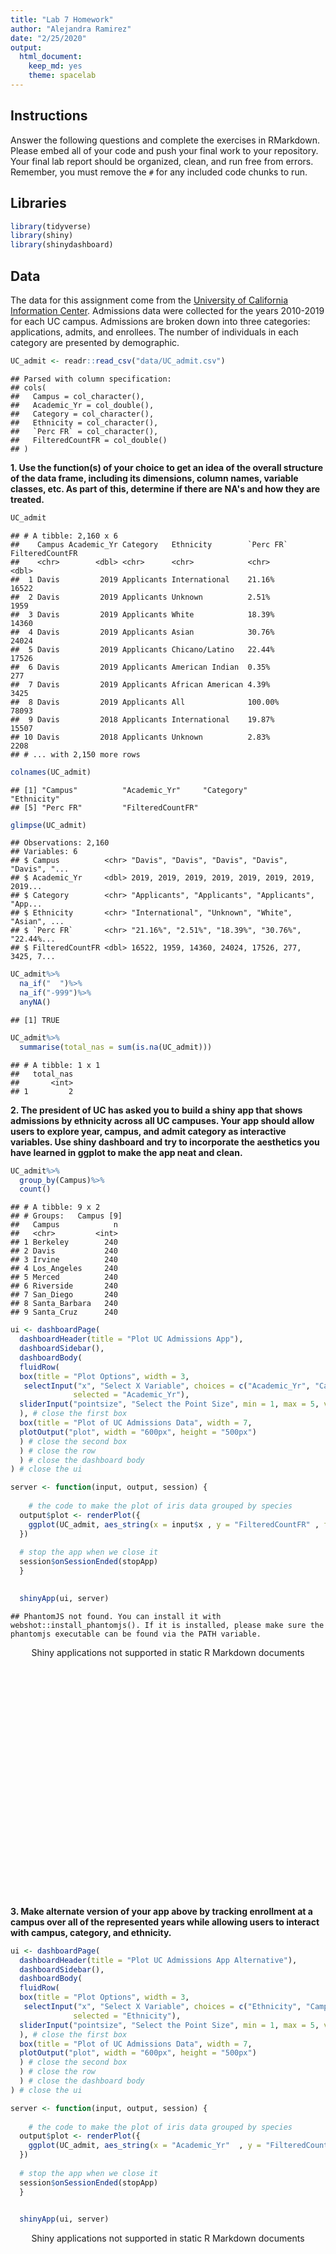 ```yaml
---
title: "Lab 7 Homework"
author: "Alejandra Ramirez"
date: "2/25/2020"
output:
  html_document: 
    keep_md: yes
    theme: spacelab
---
```




## Instructions
Answer the following questions and complete the exercises in RMarkdown. Please embed all of your code and push your final work to your repository. Your final lab report should be organized, clean, and run free from errors. Remember, you must remove the `#` for any included code chunks to run.  

## Libraries

```r
library(tidyverse)
library(shiny)
library(shinydashboard)
```

## Data
The data for this assignment come from the [University of California Information Center](https://www.universityofcalifornia.edu/infocenter). Admissions data were collected for the years 2010-2019 for each UC campus. Admissions are broken down into three categories: applications, admits, and enrollees. The number of individuals in each category are presented by demographic.  

```r
UC_admit <- readr::read_csv("data/UC_admit.csv")
```

```
## Parsed with column specification:
## cols(
##   Campus = col_character(),
##   Academic_Yr = col_double(),
##   Category = col_character(),
##   Ethnicity = col_character(),
##   `Perc FR` = col_character(),
##   FilteredCountFR = col_double()
## )
```

**1. Use the function(s) of your choice to get an idea of the overall structure of the data frame, including its dimensions, column names, variable classes, etc. As part of this, determine if there are NA's and how they are treated.**  


```r
UC_admit
```

```
## # A tibble: 2,160 x 6
##    Campus Academic_Yr Category   Ethnicity        `Perc FR` FilteredCountFR
##    <chr>        <dbl> <chr>      <chr>            <chr>               <dbl>
##  1 Davis         2019 Applicants International    21.16%              16522
##  2 Davis         2019 Applicants Unknown          2.51%                1959
##  3 Davis         2019 Applicants White            18.39%              14360
##  4 Davis         2019 Applicants Asian            30.76%              24024
##  5 Davis         2019 Applicants Chicano/Latino   22.44%              17526
##  6 Davis         2019 Applicants American Indian  0.35%                 277
##  7 Davis         2019 Applicants African American 4.39%                3425
##  8 Davis         2019 Applicants All              100.00%             78093
##  9 Davis         2018 Applicants International    19.87%              15507
## 10 Davis         2018 Applicants Unknown          2.83%                2208
## # ... with 2,150 more rows
```



```r
colnames(UC_admit)
```

```
## [1] "Campus"          "Academic_Yr"     "Category"        "Ethnicity"      
## [5] "Perc FR"         "FilteredCountFR"
```

```r
glimpse(UC_admit)
```

```
## Observations: 2,160
## Variables: 6
## $ Campus          <chr> "Davis", "Davis", "Davis", "Davis", "Davis", "...
## $ Academic_Yr     <dbl> 2019, 2019, 2019, 2019, 2019, 2019, 2019, 2019...
## $ Category        <chr> "Applicants", "Applicants", "Applicants", "App...
## $ Ethnicity       <chr> "International", "Unknown", "White", "Asian", ...
## $ `Perc FR`       <chr> "21.16%", "2.51%", "18.39%", "30.76%", "22.44%...
## $ FilteredCountFR <dbl> 16522, 1959, 14360, 24024, 17526, 277, 3425, 7...
```


```r
UC_admit%>%
  na_if("  ")%>%
  na_if("-999")%>%
  anyNA()
```

```
## [1] TRUE
```


```r
UC_admit%>%
  summarise(total_nas = sum(is.na(UC_admit)))
```

```
## # A tibble: 1 x 1
##   total_nas
##       <int>
## 1         2
```


**2. The president of UC has asked you to build a shiny app that shows admissions by ethnicity across all UC campuses. Your app should allow users to explore year, campus, and admit category as interactive variables. Use shiny dashboard and try to incorporate the aesthetics you have learned in ggplot to make the app neat and clean.**


```r
UC_admit%>%
  group_by(Campus)%>%
  count()
```

```
## # A tibble: 9 x 2
## # Groups:   Campus [9]
##   Campus            n
##   <chr>         <int>
## 1 Berkeley        240
## 2 Davis           240
## 3 Irvine          240
## 4 Los_Angeles     240
## 5 Merced          240
## 6 Riverside       240
## 7 San_Diego       240
## 8 Santa_Barbara   240
## 9 Santa_Cruz      240
```

```r
ui <- dashboardPage(
  dashboardHeader(title = "Plot UC Admissions App"),
  dashboardSidebar(),
  dashboardBody(
  fluidRow(
  box(title = "Plot Options", width = 3,
   selectInput("x", "Select X Variable", choices = c("Academic_Yr", "Campus", "Category"), 
              selected = "Academic_Yr"),
  sliderInput("pointsize", "Select the Point Size", min = 1, max = 5, value = 2, step = 0.5)
  ), # close the first box
  box(title = "Plot of UC Admissions Data", width = 7,
  plotOutput("plot", width = "600px", height = "500px")
  ) # close the second box
  ) # close the row
  ) # close the dashboard body
) # close the ui

server <- function(input, output, session) {
  
    # the code to make the plot of iris data grouped by species
  output$plot <- renderPlot({
    ggplot(UC_admit, aes_string(x = input$x , y = "FilteredCountFR" , fill = "Ethnicity" )) + geom_bar(stat= "identity", position = "dodge")
  })
  
  # stop the app when we close it
  session$onSessionEnded(stopApp)
  }

  
  shinyApp(ui, server)
```

```
## PhantomJS not found. You can install it with webshot::install_phantomjs(). If it is installed, please make sure the phantomjs executable can be found via the PATH variable.
```

<!--html_preserve--><div style="width: 100% ; height: 400px ; text-align: center; box-sizing: border-box; -moz-box-sizing: border-box; -webkit-box-sizing: border-box;" class="muted well">Shiny applications not supported in static R Markdown documents</div><!--/html_preserve-->
  
**3. Make alternate version of your app above by tracking enrollment at a campus over all of the represented years while allowing users to interact with campus, category, and ethnicity.**


```r
ui <- dashboardPage(
  dashboardHeader(title = "Plot UC Admissions App Alternative"),
  dashboardSidebar(),
  dashboardBody(
  fluidRow(
  box(title = "Plot Options", width = 3,
   selectInput("x", "Select X Variable", choices = c("Ethnicity", "Campus", "Category"), 
              selected = "Ethnicity"),
  sliderInput("pointsize", "Select the Point Size", min = 1, max = 5, value = 2, step = 0.5)
  ), # close the first box
  box(title = "Plot of UC Admissions Data", width = 7,
  plotOutput("plot", width = "600px", height = "500px")
  ) # close the second box
  ) # close the row
  ) # close the dashboard body
) # close the ui

server <- function(input, output, session) {
  
    # the code to make the plot of iris data grouped by species
  output$plot <- renderPlot({
    ggplot(UC_admit, aes_string(x = "Academic_Yr"  , y = "FilteredCountFR"  , fill = input$x )) + geom_bar(stat= "identity", position = "dodge")
  })
  
  # stop the app when we close it
  session$onSessionEnded(stopApp)
  }

  
  shinyApp(ui, server)
```

<!--html_preserve--><div style="width: 100% ; height: 400px ; text-align: center; box-sizing: border-box; -moz-box-sizing: border-box; -webkit-box-sizing: border-box;" class="muted well">Shiny applications not supported in static R Markdown documents</div><!--/html_preserve-->
```

## Push your final code to GitHub!


Please be sure that you check the `keep md` file in the knit preferences. 
